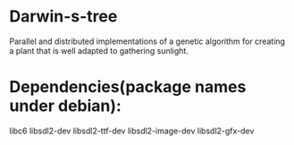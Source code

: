 # Darwin-s-tree
Parallel and distributed implementations of a genetic algorithm for  creating a plant that is well adapted to gathering sunlight.

# Dependencies(package names under debian):
libc6
libsdl2-dev
libsdl2-ttf-dev
libsdl2-image-dev
libsdl2-gfx-dev

